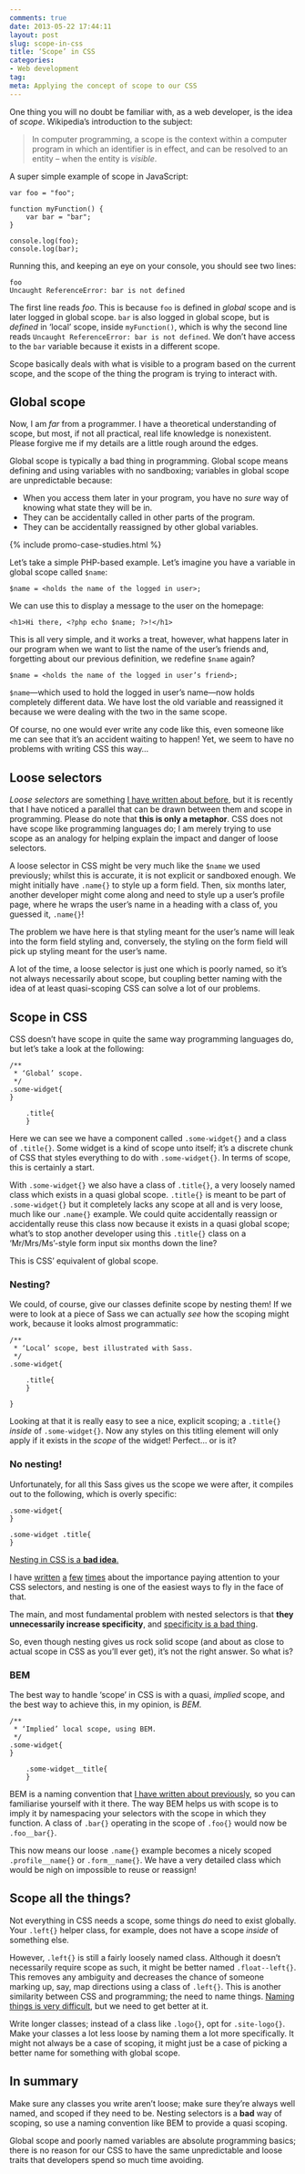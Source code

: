 ```yaml
---
comments: true
date: 2013-05-22 17:44:11
layout: post
slug: scope-in-css
title: ‘Scope’ in CSS
categories:
- Web development
tag:
meta: Applying the concept of scope to our CSS
---
```


One thing you will no doubt be familiar with, as a web developer, is the idea of
<i>scope</i>. Wikipedia’s introduction to the subject:

> In computer programming, a scope is the context within a computer program
> in which an identifier is in effect, and can be resolved to an entity – when
> the entity is <em>visible</em>.

A super simple example of scope in JavaScript:

    var foo = "foo";

    function myFunction() {
        var bar = "bar";
    }

    console.log(foo);
    console.log(bar);

Running this, and keeping an eye on your console, you should see two lines:

    foo
    Uncaught ReferenceError: bar is not defined

The first line reads <i>foo</i>. This is because `foo` is defined in
<i>global</i> scope and is later logged in global scope. `bar` is also logged in 
global scope, but is _defined_ in ‘local’ scope, inside `myFunction()`, which is
why the second line reads `Uncaught ReferenceError: bar is not defined`. We
don’t have access to the `bar` variable because it exists in a different scope.

Scope basically deals with what is visible to a program based on the current
scope, and the scope of the thing the program is trying to interact with.

## Global scope

Now, I am _far_ from a programmer. I have a theoretical understanding of scope,
but most, if not all practical, real life knowledge is nonexistent. Please
forgive me if my details are a little rough around the edges.

Global scope is typically a bad thing in programming. Global scope means
defining and using variables with no sandboxing; variables in global scope are
unpredictable because:

* When you access them later in your program, you have no _sure_ way of knowing
  what state they will be in.
* They can be accidentally called in other parts of the program.
* They can be accidentally reassigned by other global variables.

{% include promo-case-studies.html %}

Let’s take a simple PHP-based example. Let’s imagine you have a variable in
global scope called `$name`:

    $name = <holds the name of the logged in user>;

We can use this to display a message to the user on the homepage:

    <h1>Hi there, <?php echo $name; ?>!</h1>

This is all very simple, and it works a treat, however, what happens later in
our program when we want to list the name of the user’s friends and, forgetting
about our previous definition, we redefine `$name` again?

    $name = <holds the name of the logged in user’s friend>;

`$name`—which used to hold the logged in user’s name—now holds completely
different data. We have lost the old variable and reassigned it because we were
dealing with the two in the same scope.

Of course, no one would ever write any code like this, even someone like me can
see that it’s an accident waiting to happen! Yet, we seem to have no problems
with writing CSS this way…

## Loose selectors

<i>Loose selectors</i> are something [I have written about before](/2012/11/code-smells-in-css/),
but it is recently that I have noticed a parallel that can be drawn between them
and scope in programming. Please do note that **this is only a metaphor**. CSS
does not have scope like programming languages do; I am merely trying to use
scope as an analogy for helping explain the impact and danger of loose selectors.

A loose selector in CSS might be very much like the `$name` we used previously;
whilst this is accurate, it is not explicit or sandboxed enough. We might
initially have `.name{}` to style up a form field. Then, six months later,
another developer might come along and need to style up a user’s profile page,
where he wraps the user’s name in a heading with a class of, you guessed it,
`.name{}`!

The problem we have here is that styling meant for the user’s name will leak
into the form field styling and, conversely, the styling on the form field will
pick up styling meant for the user’s name.

A lot of the time, a loose selector is just one which is poorly named, so it’s
not always necessarily about scope, but coupling better naming with the idea of
at least quasi-scoping CSS can solve a lot of our problems.

## Scope in CSS

CSS doesn’t have scope in quite the same way programming languages do, but let’s
take a look at the following:

    /**
     * ‘Global’ scope.
     */
    .some-widget{
    }

        .title{
        }

Here we can see we have a component called `.some-widget{}` and a class of
`.title{}`. Some widget is a kind of scope unto itself; it’s a discrete chunk
of CSS that styles everything to do with `.some-widget{}`. In terms of scope,
this is certainly a start.

With `.some-widget{}` we also have a class of `.title{}`, a very loosely named
class which exists in a quasi global scope. `.title{}` is meant to be part of
`.some-widget{}` but it completely lacks any scope at all and is very loose,
much like our `.name{}` example. We could quite accidentally reassign or
accidentally reuse this class now because it exists in a quasi global scope;
what’s to stop another developer using this `.title{}` class on a
‘Mr/Mrs/Ms’-style form input six months down the line?

This is CSS’ equivalent of global scope.

### Nesting?

We could, of course, give our classes definite scope by nesting them! If we were
to look at a piece of Sass we can actually _see_ how the scoping might work,
because it looks almost programmatic:

    /**
     * ‘Local’ scope, best illustrated with Sass.
     */
    .some-widget{

        .title{
        }

    }

Looking at that it is really easy to see a nice, explicit scoping; a `.title{}`
_inside_ of `.some-widget{}`. Now any styles on this titling element will only
apply if it exists in the _scope_ of the widget! Perfect… or is it?

### No nesting!

Unfortunately, for all this Sass gives us the scope we were after, it compiles
out to the following, which is overly specific:

    .some-widget{
    }

    .some-widget .title{
    }

[Nesting in CSS is a **bad idea**.](http://www.youtube.com/watch?v=R-BX4N8egEc&hd=1&t=27m02s)

I have [written](/2012/05/keep-your-css-selectors-short/)
[a](/2012/07/shoot-to-kill-css-selector-intent/)
[few](/2012/07/quasi-qualified-css-selectors/)
[times](/2011/09/writing-efficient-css-selectors/)
about the importance paying attention to your CSS selectors, and nesting is one
of the easiest ways to fly in the face of that.

The main, and most fundamental problem with nested selectors is that
**they unnecessarily increase specificity**, and
[specificity is a bad thing](/2011/09/when-using-ids-can-be-a-pain-in-the-class/).

So, even though nesting gives us rock solid scope (and about as close to actual
scope in CSS as you’ll ever get), it’s not the right answer. So what is?

### BEM

The best way to handle ‘scope’ in CSS is with a quasi, _implied_ scope, and the
best way to achieve this, in my opinion, is <i>BEM</i>.

    /**
     * ‘Implied’ local scope, using BEM.
     */
    .some-widget{
    }

        .some-widget__title{
        }

BEM is a naming convention that
[I have written about previously](/2013/01/mindbemding-getting-your-head-round-bem-syntax/),
so you can familiarise yourself with it there. The way BEM helps us with scope
is to imply it by namespacing your selectors with the scope in which they
function. A class of `.bar{}` operating in the scope of `.foo{}` would now be
`.foo__bar{}`.

This now means our loose `.name{}` example becomes a nicely scoped
`.profile__name{}` or `.form__name{}`. We have a very detailed class which would
be nigh on impossible to reuse or reassign!

## Scope all the things?

Not everything in CSS needs a scope, some things _do_ need to exist globally.
Your `.left{}` helper class, for example, does not have a scope _inside_ of
something else.

However, `.left{}` is still a fairly loosely named class. Although it doesn’t
necessarily require scope as such, it might be better named `.float--left{}`.
This removes any ambiguity and decreases the chance of someone marking up, say,
map directions using a class of `.left{}`. This is another similarity between
CSS and programming; the need to name things.
[Naming things is very difficult](http://martinfowler.com/bliki/TwoHardThings.html),
but we need to get better at it.

Write longer classes; instead of a class like `.logo{}`, opt for `.site-logo{}`.
Make your classes a lot less loose by naming them a lot more specifically.
It might not always be a case of scoping, it might just be a case of picking a
better name for something with global scope.

## In summary

Make sure any classes you write aren’t loose; make sure they’re always well
named, and scoped if they need to be. Nesting selectors is a **bad** way of
scoping, so use a naming convention like BEM to provide a quasi scoping.

Global scope and poorly named variables are absolute programming basics; there
is no reason for our CSS to have the same unpredictable and loose traits that
developers spend so much time avoiding.
